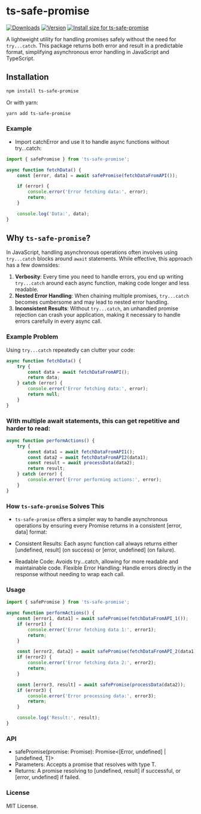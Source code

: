 # ts-safe-promise

[![Downloads](https://img.shields.io/npm/dt/ts-safe-promise.svg?style=flat&color=success)](https://www.npmjs.com/package/ts-safe-promise)
[![Version](https://img.shields.io/npm/v/ts-safe-promise?style=flat&color=success)](https://www.npmjs.com/package/ts-safe-promise)
<a href="https://pkg-size.dev/ts-safe-promise"><img src="https://pkg-size.dev/badge/install/4500" title="Install size for ts-safe-promise"></a>

A lightweight utility for handling promises safely without the need for `try...catch`. This package returns both error and result in a predictable format, simplifying asynchronous error handling in JavaScript and TypeScript.

## Installation

```bash
npm install ts-safe-promise
```

Or with yarn:

```bash
yarn add ts-safe-promise
```

### Example

-   Import catchError and use it to handle async functions without try...catch:

```typescript
import { safePromise } from 'ts-safe-promise';

async function fetchData() {
	const [error, data] = await safePromise(fetchDataFromAPI());

	if (error) {
		console.error('Error fetching data:', error);
		return;
	}

	console.log('Data:', data);
}
```

## Why `ts-safe-promise`?

In JavaScript, handling asynchronous operations often involves using `try...catch` blocks around `await` statements. While effective, this approach has a few downsides:

1. **Verbosity**: Every time you need to handle errors, you end up writing `try...catch` around each async function, making code longer and less readable.
2. **Nested Error Handling**: When chaining multiple promises, `try...catch` becomes cumbersome and may lead to nested error handling.
3. **Inconsistent Results**: Without `try...catch`, an unhandled promise rejection can crash your application, making it necessary to handle errors carefully in every async call.

### Example Problem

Using `try...catch` repeatedly can clutter your code:

```typescript
async function fetchData() {
	try {
		const data = await fetchDataFromAPI();
		return data;
	} catch (error) {
		console.error('Error fetching data:', error);
		return null;
	}
}
```

### With multiple await statements, this can get repetitive and harder to read:

```typescript
async function performActions() {
	try {
		const data1 = await fetchDataFromAPI1();
		const data2 = await fetchDataFromAPI2(data1);
		const result = await processData(data2);
		return result;
	} catch (error) {
		console.error('Error performing actions:', error);
	}
}
```

### How `ts-safe-promise` Solves This

-   `ts-safe-promise` offers a simpler way to handle asynchronous operations by ensuring every Promise returns in a consistent [error, data] format:

-   Consistent Results: Each async function call always returns either [undefined, result] (on success) or [error, undefined] (on failure).
-   Readable Code: Avoids try...catch, allowing for more readable and maintainable code.
    Flexible Error Handling: Handle errors directly in the response without needing to wrap each call.

### Usage

```typescript
import { safePromise } from 'ts-safe-promise';

async function performActions() {
	const [error1, data1] = await safePromise(fetchDataFromAPI_1());
	if (error1) {
		console.error('Error fetching data 1:', error1);
		return;
	}

	const [error2, data2] = await safePromise(fetchDataFromAPI_2(data1));
	if (error2) {
		console.error('Error fetching data 2:', error2);
		return;
	}

	const [error3, result] = await safePromise(processData(data2));
	if (error3) {
		console.error('Error processing data:', error3);
		return;
	}

	console.log('Result:', result);
}
```

### API

-   safePromise(promise: Promise<T>): Promise<[Error, undefined] | [undefined, T]>
-   Parameters: Accepts a promise that resolves with type T.
-   Returns: A promise resolving to [undefined, result] if successful, or [error, undefined] if failed.

### License

MIT License.
